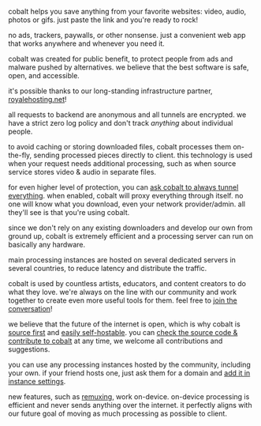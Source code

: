 <script lang="ts">
    import { t } from "$lib/i18n/translations";
    import { partners, contacts, docs } from "$lib/env";

    import SectionHeading from "$components/misc/SectionHeading.svelte";
</script>

<section id="summary">
<SectionHeading
    title={$t("about.heading.summary")}
    sectionId="summary"
/>

cobalt helps you save anything from your favorite websites: video, audio, photos or gifs. just paste the link and you're ready to rock!

no ads, trackers, paywalls, or other nonsense. just a convenient web app that works anywhere and whenever you need it.
</section>

<section id="motivation">
<SectionHeading
    title={$t("about.heading.motivation")}
    sectionId="motivation"
/>

cobalt was created for public benefit, to protect people from ads and malware pushed by alternatives.
we believe that the best software is safe, open, and accessible.

it's possible thanks to our long-standing infrastructure partner, [royalehosting.net]({partners.royalehosting})!
</section>

<section id="privacy">
<SectionHeading
    title={$t("about.heading.privacy")}
    sectionId="privacy"
/>

all requests to backend are anonymous and all tunnels are encrypted.
we have a strict zero log policy and don't track *anything* about individual people.

to avoid caching or storing downloaded files, cobalt processes them on-the-fly, sending processed pieces directly to client.
this technology is used when your request needs additional processing, such as when source service stores video & audio in separate files.

for even higher level of protection, you can [ask cobalt to always tunnel everything](/settings/privacy#tunnel).
when enabled, cobalt will proxy everything through itself. no one will know what you download, even your network provider/admin.
all they'll see is that you're using cobalt.
</section>

<section id="speed">
<SectionHeading
    title={$t("about.heading.speed")}
    sectionId="speed"
/>

since we don't rely on any existing downloaders and develop our own from ground up,
cobalt is extremely efficient and a processing server can run on basically any hardware.

main processing instances are hosted on several dedicated servers in several countries,
to reduce latency and distribute the traffic.
</section>

<section id="community">
<SectionHeading
    title={$t("about.heading.community")}
    sectionId="community"
/>

cobalt is used by countless artists, educators, and content creators to do what they love.
we're always on the line with our community and work together to create even more useful tools for them.
feel free to [join the conversation](/about/community)!

we believe that the future of the internet is open, which is why cobalt is [source first](https://sourcefirst.com/) and [easily self-hostable]({docs.instanceHosting}). you can [check the source code & contribute to cobalt]({contacts.github})
at any time, we welcome all contributions and suggestions.

you can use any processing instances hosted by the community, including your own.
if your friend hosts one, just ask them for a domain and [add it in instance settings](/settings/instances#community).
</section>

<section id="local">
<SectionHeading
    title={$t("about.heading.local")}
    sectionId="local"
/>

new features, such as [remuxing](/remux), work on-device.
on-device processing is efficient and never sends anything over the internet.
it perfectly aligns with our future goal of moving as much processing as possible to client.

</section>
